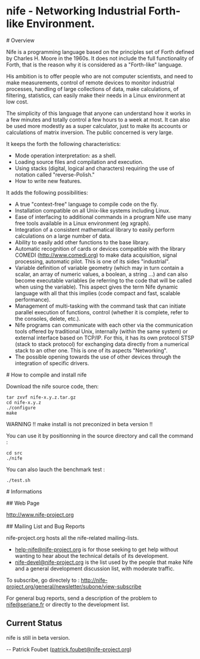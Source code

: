 nife - Networking Industrial Forth-like Environment.
===

# Overview

Nife is a programming language based on the principles set of Forth
defined by Charles H. Moore in the 1960s. It does not include the
full functionality of Forth, that is the reason why it is considered
as a "Forth-like" language.

His ambition is to offer people who are not computer scientists, and
need to make measurements, control of remote devices to monitor industrial
processes, handling of large collections of data, make calculations, of
filtering, statistics, can easily make their needs in a Linux environment
at low cost.

The simplicity of this language that anyone can understand how it works
in a few minutes and totally control a few hours to a week at most.
It can also be used more modestly as a super calculator, just to make its
accounts or calculations of matrix inversion. The public concerned is
very large.

It keeps the forth the following characteristics:
* Mode operation interpretation: as a shell.
* Loading source files and compilation and execution.
* Using stacks (digital, logical and characters) requiring the use of notation called "reverse-Polish."
* How to write new features.

It adds the following possibilities:
* A true "context-free" language to compile code on the fly.
* Installation compatible on all Unix-like systems including Linux.
* Ease of interfacing to additional commands in a program Nife use many free tools available in a Linux environment (eg xgraph).
* Integration of a consistent mathematical library to easily perform calculations on a large number of data.
* Ability to easily add other functions to the base library.
* Automatic recognition of cards or devices compatible with the library COMEDI (http://www.comedi.org) to make data acquisition, signal processing, automatic pilot. This is one of its sides "industrial".
* Variable definition of variable geometry (which may in turn contain a scalar, an array of numeric values, a boolean, a string ...) and can also become executable variables (ie referring to the code that will be called when using the variable). This aspect gives the term Nife dynamic language with all that this implies (code compact and fast, scalable performance).
* Management of multi-tasking with the command task that can initiate parallel execution of functions, control (whether it is complete, refer to the consoles, delete, etc.).
* Nife programs can communicate with each other via the communication tools offered by traditional Unix, internally (within the same system) or external interface based on TCP/IP. For this, it has its own protocol STSP (stack to stack protocol) for exchanging data directly from a numerical stack to an other one. This is one of its aspects "Networking".
* The possible opening towards the use of other devices through the integration of specific drivers.

# How to compile and install nife

Download the nife source code, then:
```
tar zxvf nife-x.y.z.tar.gz
cd nife-x.y.z
./configure
make
```

WARNING !!
make install is not preconized in beta version !!

You can use it by positionning in the source directory and call the
command :
```
cd src 
./nife
```

You can also lauch the benchmark test :
```
./test.sh
```

# Informations

## Web Page

http://www.nife-project.org

## Mailing List and Bug Reports

nife-project.org hosts all the nife-related mailing-lists.
* help-nife@nife-project.org is for those seeking to get help without wanting to hear about the technical details of its development.
* nife-devel@nife-project.org is the list used by the people that make Nife and a general development discussion list, with moderate traffic.

To subscribe, go directely to :
http://nife-project.org/general/newsletter/subone/view-subscribe

For general bug reports, send a description of the problem to nife@seriane.fr or directly to the development list.

## Current Status

nife is still in beta version.

-- Patrick Foubet (patrick.foubet@nife-project.org)
